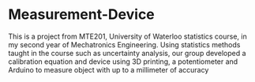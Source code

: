 # Measurement-Device
This is a project from MTE201, University of Waterloo statistics course, in my second year of Mechatronics Engineering. Using statistics methods taught in the course such as uncertainty analysis, our group developed a calibration equation and device using 3D printing, a potentiometer and Arduino to measure object with up to a millimeter of accuracy
